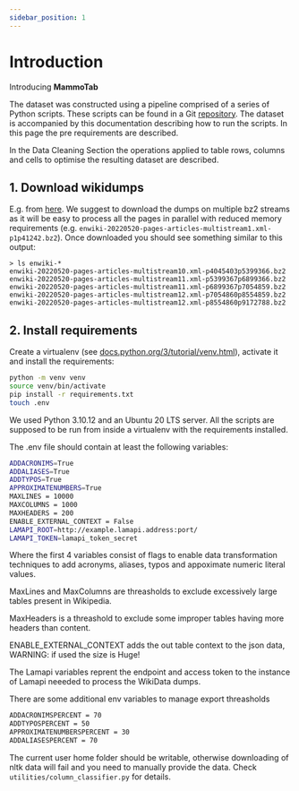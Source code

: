 ```yaml
---
sidebar_position: 1
---
```


# Introduction

Introducing **MammoTab**

The dataset was constructed using a pipeline comprised of a series of Python scripts. These scripts can be found in a Git [repository](https://github.com/unimib-datAI/mammotab).
The dataset is accompanied by this documentation describing how to run the scripts.
In this page the pre requirements are described.

In the Data Cleaning Section the operations applied to table rows, columns and cells to optimise the resulting dataset are described.

## 1. Download wikidumps

E.g. from [here](https://dumps.wikimedia.org/enwiki/). We suggest to download the dumps on multiple bz2 streams as it will be easy to process all the pages in parallel with reduced memory requirements (e.g. `enwiki-20220520-pages-articles-multistream1.xml-p1p41242.bz2`).
Once downloaded you should see something similar to this output:

```
> ls enwiki-*
enwiki-20220520-pages-articles-multistream10.xml-p4045403p5399366.bz2
enwiki-20220520-pages-articles-multistream11.xml-p5399367p6899366.bz2
enwiki-20220520-pages-articles-multistream11.xml-p6899367p7054859.bz2
enwiki-20220520-pages-articles-multistream12.xml-p7054860p8554859.bz2
enwiki-20220520-pages-articles-multistream12.xml-p8554860p9172788.bz2
```

## 2. Install requirements

Create a virtualenv (see [docs.python.org/3/tutorial/venv.html](https://docs.python.org/3/tutorial/venv.html)), activate it and install the requirements:

```bash
python -m venv venv
source venv/bin/activate
pip install -r requirements.txt
touch .env
```

We used Python 3.10.12 and an Ubuntu 20 LTS server. All the scripts are supposed to be run from inside a virtualenv with the requirements installed.

The .env file should contain at least the following variables:

```bash
ADDACRONIMS=True
ADDALIASES=True
ADDTYPOS=True
APPROXIMATENUMBERS=True
MAXLINES = 10000
MAXCOLUMNS = 1000
MAXHEADERS = 200
ENABLE_EXTERNAL_CONTEXT = False
LAMAPI_ROOT=http://example.lamapi.address:port/
LAMAPI_TOKEN=lamapi_token_secret
```

Where the first 4 variables consist of flags to enable data transformation techniques to add acronyms, aliases, typos and appoximate numeric literal values.

MaxLines and MaxColumns are threasholds to exclude excessively large tables present in Wikipedia.

MaxHeaders is a threashold to exclude some improper tables having more headers than content.

ENABLE_EXTERNAL_CONTEXT adds the out table context to the json data, WARNING: if used the size is Huge!

The Lamapi variables reprent the endpoint and access token to the instance of Lamapi neeeded to process the WikiData dumps.

There are some additional env variables to manage export threasholds

```bash
ADDACRONIMSPERCENT = 70
ADDTYPOSPERCENT = 50
APPROXIMATENUMBERSPERCENT = 30
ADDALIASESPERCENT = 70
```

The current user home folder should be writable, otherwise downloading of nltk data will fail and you need to manually provide the data. Check `utilities/column_classifier.py` for details.
